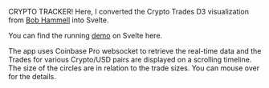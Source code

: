 CRYPTO TRACKER!
Here, I converted the Crypto Trades D3 visualization from [Bob Hammell](https://github.com/rhammell/crypto-trades) into Svelte. 

You can find the running [demo](https://korur.netlify.app/crypto/tracker) on Svelte here. 

The app uses Coinbase Pro websocket to retrieve the real-time data and the Trades for various Crypto/USD pairs are displayed on a scrolling timeline. The size of the circles are in relation to the trade sizes. You can mouse over for the details.